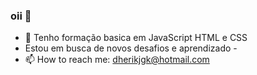 ### oii 👋

- 🌱 Tenho formação basica em JavaScript HTML e CSS
- Estou em busca de novos desafios e aprendizado - 
- 📫 How to reach me: dherikjgk@hotmail.com
